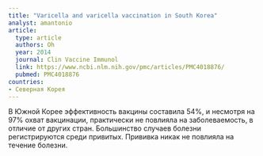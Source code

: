 ```yaml
---
title: "Varicella and varicella vaccination in South Korea"
analyst: amantonio
article:
  type: article
  authors: Oh
  year: 2014
  journal: Clin Vaccine Immunol
  link: https://www.ncbi.nlm.nih.gov/pmc/articles/PMC4018876/
  pubmed: PMC4018876
countries:
- Северная Корея
---
```


В Южной Корее эффективность вакцины составила 54%, и несмотря на 97% охват вакцинации, практически не повлияла на заболеваемость, в отличие от других стран. Большинство случаев болезни регистрируются среди привитых. Прививка никак не повлияла на течение болезни.
